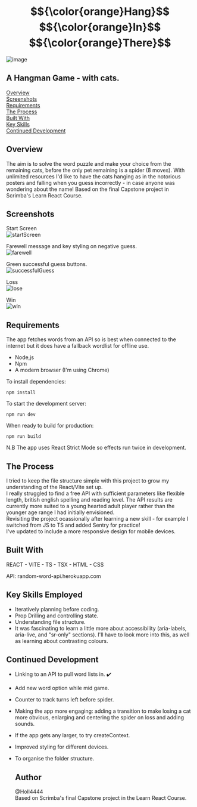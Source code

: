 # $${\color{orange}Hang}$$ $${\color{orange}In}$$ $${\color{orange}There}$$

![image](https://github.com/user-attachments/assets/aaa0c2d9-a5c7-466c-bf8b-7616f6d76c45)

## A Hangman Game - with cats.

[Overview](#overview)\
[Screenshots](#screenshots)\
[Requirements](#requirements)\
[The Process](#the-process)\
[Built With](#built-with)\
[Key Skills](#key-skills-employed)\
[Continued Development](#continued-development)


## Overview
The aim is to solve the word puzzle and make your choice from the remaining cats, before the only pet remaining is a spider (8 moves).
With unlimited resources I'd like to have the cats hanging as in the notorious posters and falling when you guess incorrectly - in case anyone was wondering about the name!
Based on the final Capstone project in Scrimba's Learn React Course.

## Screenshots

Start Screen\
![startScreen](https://github.com/user-attachments/assets/0b22ac49-0a7a-4b89-9e8b-ed0363666e23)

Farewell message and key styling on negative guess.\
![farewell](https://github.com/user-attachments/assets/d7301775-bbfc-42fc-bb16-f69ce08a0613)

Green successful guess buttons.\
![successfulGuess](https://github.com/user-attachments/assets/09c6e08a-7b57-462c-a93f-d85454ba24d6)

Loss\
![lose](https://github.com/user-attachments/assets/fa55c7fc-ca7d-4527-9ca8-1354e14a2d35)

Win\
![win](https://github.com/user-attachments/assets/6b5445ff-7d1e-4c70-9f65-6c5431b0afe8)

## Requirements

The app fetches words from an API so is best when connected to the internet but it does have a fallback wordlist for offline use.

- Node,js
- Npm
- A modern browser (I'm using Chrome)

To install dependencies:
```
npm install
```

To start the development server:
```
npm run dev
```

When ready to build for production:
```
npm run build
```
N.B
The app uses React Strict Mode so effects run twice in development.

## The Process
I tried to keep the file structure simple with this project to grow my understanding of the React/Vite set up.\
I really struggled to find a free API with sufficient parameters like flexible length, british english spelling and reading level. The API results are currently more suited to a young hearted adult player rather than the younger age range I had initially envisioned.\
Revisiting the project ocassionally after learning a new skill - for example I switched from JS to TS and added Sentry for practice!\
I've updated to include a more responsive design for mobile devices.

## Built With

REACT - VITE - TS - TSX - HTML - CSS

API: random-word-api.herokuapp.com

## Key Skills Employed

- Iteratively planning before coding.
- Prop Drilling and controlling state.
- Understanding file structure.
- It was fascinating to learn a little more about accessibility (aria-labels, aria-live, and "sr-only" sections). I'll have to look more into this, as well as learning about contrasting colours.

## Continued Development

- Linking to an API to pull word lists in. ✔️
- Add new word option while mid game.
- Counter to track turns left before spider.
- Making the app more engaging: adding a transition to make losing a cat more obvious, enlarging and centering the spider on loss and adding sounds.
- If the app gets any larger, to try createContext.
- Improved styling for different devices. 
- To organise the folder structure.

  ## Author
  @Holl4444\
  Based on Scrimba's final Capstone project in the Learn React Course. 
